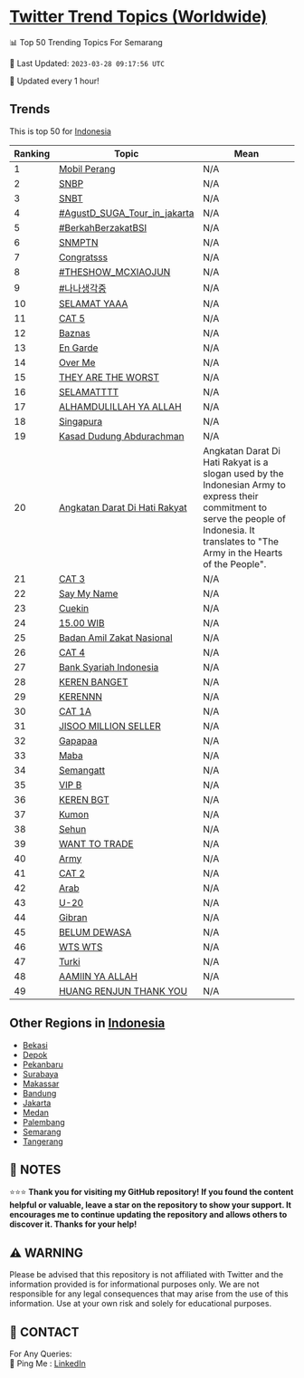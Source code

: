 [Twitter Trend Topics (Worldwide)](https://github.com/ErcinDedeoglu/Twitter-Trend-Topics)
==========


📊 Top 50 Trending Topics For Semarang

📆 Last Updated: `2023-03-28 09:17:56 UTC`

🔧 Updated every 1 hour!


## Trends

This is top 50 for [Indonesia](</Indonesia>)

| Ranking | Topic | Mean |
| ------- | ------------ | ------------ |
| 1 | [Mobil Perang](http://twitter.com/search?q=Mobil+Perang) | N/A |
| 2 | [SNBP](http://twitter.com/search?q=SNBP) | N/A |
| 3 | [SNBT](http://twitter.com/search?q=SNBT) | N/A |
| 4 | [#AgustD_SUGA_Tour_in_jakarta](http://twitter.com/search?q=%23AgustD_SUGA_Tour_in_jakarta) | N/A |
| 5 | [#BerkahBerzakatBSI](http://twitter.com/search?q=%23BerkahBerzakatBSI) | N/A |
| 6 | [SNMPTN](http://twitter.com/search?q=SNMPTN) | N/A |
| 7 | [Congratsss](http://twitter.com/search?q=Congratsss) | N/A |
| 8 | [#THESHOW_MCXIAOJUN](http://twitter.com/search?q=%23THESHOW_MCXIAOJUN) | N/A |
| 9 | [#나나생각중](http://twitter.com/search?q=%23%eb%82%98%eb%82%98%ec%83%9d%ea%b0%81%ec%a4%91) | N/A |
| 10 | [SELAMAT YAAA](http://twitter.com/search?q=SELAMAT+YAAA) | N/A |
| 11 | [CAT 5](http://twitter.com/search?q=CAT+5) | N/A |
| 12 | [Baznas](http://twitter.com/search?q=Baznas) | N/A |
| 13 | [En Garde](http://twitter.com/search?q=En+Garde) | N/A |
| 14 | [Over Me](http://twitter.com/search?q=Over+Me) | N/A |
| 15 | [THEY ARE THE WORST](http://twitter.com/search?q=THEY+ARE+THE+WORST) | N/A |
| 16 | [SELAMATTTT](http://twitter.com/search?q=SELAMATTTT) | N/A |
| 17 | [ALHAMDULILLAH YA ALLAH](http://twitter.com/search?q=ALHAMDULILLAH+YA+ALLAH) | N/A |
| 18 | [Singapura](http://twitter.com/search?q=Singapura) | N/A |
| 19 | [Kasad Dudung Abdurachman](http://twitter.com/search?q=Kasad+Dudung+Abdurachman) | N/A |
| 20 | [Angkatan Darat Di Hati Rakyat](http://twitter.com/search?q=Angkatan+Darat+Di+Hati+Rakyat) | Angkatan Darat Di Hati Rakyat is a slogan used by the Indonesian Army to express their commitment to serve the people of Indonesia. It translates to "The Army in the Hearts of the People". |
| 21 | [CAT 3](http://twitter.com/search?q=CAT+3) | N/A |
| 22 | [Say My Name](http://twitter.com/search?q=Say+My+Name) | N/A |
| 23 | [Cuekin](http://twitter.com/search?q=Cuekin) | N/A |
| 24 | [15.00 WIB](http://twitter.com/search?q=15.00+WIB) | N/A |
| 25 | [Badan Amil Zakat Nasional](http://twitter.com/search?q=Badan+Amil+Zakat+Nasional) | N/A |
| 26 | [CAT 4](http://twitter.com/search?q=CAT+4) | N/A |
| 27 | [Bank Syariah Indonesia](http://twitter.com/search?q=Bank+Syariah+Indonesia) | N/A |
| 28 | [KEREN BANGET](http://twitter.com/search?q=KEREN+BANGET) | N/A |
| 29 | [KERENNN](http://twitter.com/search?q=KERENNN) | N/A |
| 30 | [CAT 1A](http://twitter.com/search?q=CAT+1A) | N/A |
| 31 | [JISOO MILLION SELLER](http://twitter.com/search?q=JISOO+MILLION+SELLER) | N/A |
| 32 | [Gapapaa](http://twitter.com/search?q=Gapapaa) | N/A |
| 33 | [Maba](http://twitter.com/search?q=Maba) | N/A |
| 34 | [Semangatt](http://twitter.com/search?q=Semangatt) | N/A |
| 35 | [VIP B](http://twitter.com/search?q=VIP+B) | N/A |
| 36 | [KEREN BGT](http://twitter.com/search?q=KEREN+BGT) | N/A |
| 37 | [Kumon](http://twitter.com/search?q=Kumon) | N/A |
| 38 | [Sehun](http://twitter.com/search?q=Sehun) | N/A |
| 39 | [WANT TO TRADE](http://twitter.com/search?q=WANT+TO+TRADE) | N/A |
| 40 | [Army](http://twitter.com/search?q=Army) | N/A |
| 41 | [CAT 2](http://twitter.com/search?q=CAT+2) | N/A |
| 42 | [Arab](http://twitter.com/search?q=Arab) | N/A |
| 43 | [U-20](http://twitter.com/search?q=U-20) | N/A |
| 44 | [Gibran](http://twitter.com/search?q=Gibran) | N/A |
| 45 | [BELUM DEWASA](http://twitter.com/search?q=BELUM+DEWASA) | N/A |
| 46 | [WTS WTS](http://twitter.com/search?q=WTS+WTS) | N/A |
| 47 | [Turki](http://twitter.com/search?q=Turki) | N/A |
| 48 | [AAMIIN YA ALLAH](http://twitter.com/search?q=AAMIIN+YA+ALLAH) | N/A |
| 49 | [HUANG RENJUN THANK YOU](http://twitter.com/search?q=HUANG+RENJUN+THANK+YOU) | N/A |



## Other Regions in [Indonesia](</Indonesia>)

* [Bekasi](</Indonesia/Bekasi.md>)
* [Depok](</Indonesia/Depok.md>)
* [Pekanbaru](</Indonesia/Pekanbaru.md>)
* [Surabaya](</Indonesia/Surabaya.md>)
* [Makassar](</Indonesia/Makassar.md>)
* [Bandung](</Indonesia/Bandung.md>)
* [Jakarta](</Indonesia/Jakarta.md>)
* [Medan](</Indonesia/Medan.md>)
* [Palembang](</Indonesia/Palembang.md>)
* [Semarang](</Indonesia/Semarang.md>)
* [Tangerang](</Indonesia/Tangerang.md>)



## 📝 NOTES

⭐⭐⭐ **Thank you for visiting my GitHub repository! If you found the content helpful or valuable, leave a star on the repository to show your support. It encourages me to continue updating the repository and allows others to discover it. Thanks for your help!**


## ⚠️ WARNING

Please be advised that this repository is not affiliated with Twitter and the information provided is for informational purposes only. We are not responsible for any legal consequences that may arise from the use of this information. Use at your own risk and solely for educational purposes.


## 📨 CONTACT

 For Any Queries:  
            🏓 Ping Me : [LinkedIn](https://www.linkedin.com/in/ercindedeoglu/)
